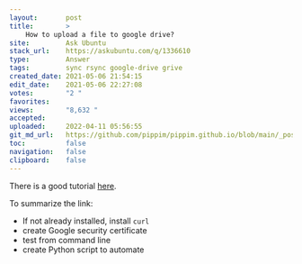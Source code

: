 ```yaml
---
layout:       post
title:        >
    How to upload a file to google drive?
site:         Ask Ubuntu
stack_url:    https://askubuntu.com/q/1336610
type:         Answer
tags:         sync rsync google-drive grive
created_date: 2021-05-06 21:54:15
edit_date:    2021-05-06 22:27:08
votes:        "2 "
favorites:    
views:        "8,632 "
accepted:     
uploaded:     2022-04-11 05:56:55
git_md_url:   https://github.com/pippim/pippim.github.io/blob/main/_posts/2021/2021-05-06-How-to-upload-a-file-to-google-drive_.md
toc:          false
navigation:   false
clipboard:    false
---
```


There is a good tutorial [here](https://towardsdatascience.com/uploading-files-to-google-drive-directly-from-the-terminal-using-curl-2b89db28bb06).

To summarize the link:

- If not already installed, install `curl`
- create Google security certificate
- test from command line
- create Python script to automate


